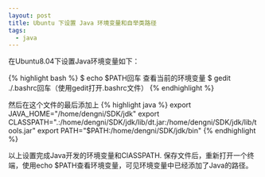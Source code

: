 ```yaml
---
layout: post
title: Ubuntu 下设置 Java 环境变量和自举类路径
tags:
  - java
---
```


在Ubuntu8.04下设置Java环境变量如下：

{% highlight bash %}
$ echo $PATH回车 查看当前的环境变量
$ gedit ./.bashrc回车（使用gedit打开.bashrc文件）
{% endhighlight %}

然后在这个文件的最后添加上
{% highlight java %}
export JAVA_HOME="/home/dengni/SDK/jdk"
export CLASSPATH=".:/home/dengni/SDK/jdk/lib/dt.jar:/home/dengni/SDK/jdk/lib/tools.jar"
export PATH="$PATH:/home/dengni/SDK/jdk/bin"
{% endhighlight %}

以上设置完成Java开发的环境变量和ClASSPATH.
保存文件后，重新打开一个终端，使用echo $PATH查看环境变量，可见环境变量中已经添加了Java的路径。
